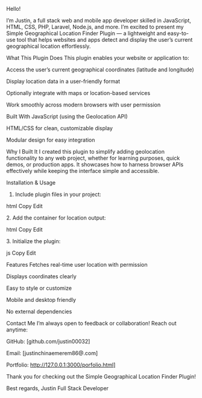 Hello!

I’m Justin, a full stack web and mobile app developer skilled in JavaScript, HTML, CSS, PHP, Laravel, Node.js, and more. I’m excited to present my Simple Geographical Location Finder Plugin — a lightweight and easy-to-use tool that helps websites and apps detect and display the user’s current geographical location effortlessly.

 What This Plugin Does
This plugin enables your website or application to:

Access the user’s current geographical coordinates (latitude and longitude)

Display location data in a user-friendly format

Optionally integrate with maps or location-based services

Work smoothly across modern browsers with user permission

 Built With
JavaScript (using the Geolocation API)

HTML/CSS for clean, customizable display

Modular design for easy integration

 Why I Built It
I created this plugin to simplify adding geolocation functionality to any web project, whether for learning purposes, quick demos, or production apps. It showcases how to harness browser APIs effectively while keeping the interface simple and accessible.

 Installation & Usage
1. Include plugin files in your project:

html
Copy
Edit
<script src="geo-location-finder.js"></script>
<link rel="stylesheet" href="geo-location-finder.css">
2. Add the container for location output:

html
Copy
Edit
<div id="location-finder"></div>
3. Initialize the plugin:

js
Copy
Edit
<script>
  GeoLocationFinder.init("#location-finder");
</script>
Features
Fetches real-time user location with permission

Displays coordinates clearly

Easy to style or customize

Mobile and desktop friendly

No external dependencies

 Contact Me
I’m always open to feedback or collaboration! Reach out anytime:

GitHub: [github.com/justin00032]

Email: [justinchinaemerem86@.com]

Portfolio: http://127.0.0.1:3000/porfolio.html]

Thank you for checking out the Simple Geographical Location Finder Plugin!

Best regards,
Justin
Full Stack Developer
